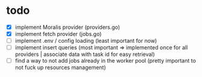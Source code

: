 # todo
- [X] implement Moralis provider (providers.go)
- [X] implement fetch provider (jobs.go)
- [ ] implement .env / config loading (least important for now)
- [ ] implement insert queries (most important => implemented once for all providers | associate data with task id for easy retrieval)
- [ ] find a way to not add jobs already in the worker pool (pretty important to not fuck up resources management)
